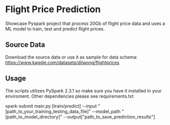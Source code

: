 # Flight Price Prediction

Showcase Pyspark project that process 20Gb of flight price data and uses a ML model to train, test and predict flight prices.

## Source Data
Download the source data or use it as sample for data schema:
https://www.kaggle.com/datasets/dilwong/flightprices

## Usage
The scripts utilizes PySpark 2.3.1 so make sure you have it installed in your enviroment. Other dependencies please see requirements.txt

spark-submit main.py [train/predict] --input "[path_to_your_training_testing_data_file]" --model_path "[path_to_model_directory]" --output["path_to_save_prediction_results"]